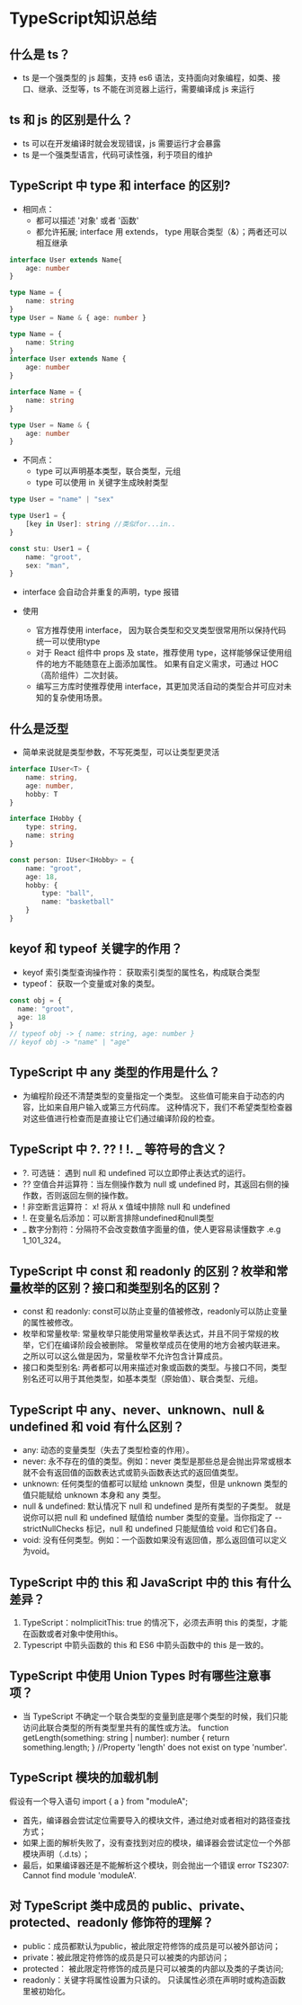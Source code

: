 # TypeScript知识总结

## 什么是 ts？
- ts 是一个强类型的 js 超集，支持 es6 语法，支持面向对象编程，如类、接口、继承、泛型等，ts 不能在浏览器上运行，需要编译成 js 来运行
## ts 和 js 的区别是什么？
- ts 可以在开发编译时就会发现错误，js 需要运行才会暴露
- ts 是一个强类型语言，代码可读性强，利于项目的维护

## TypeScript 中 type 和 interface 的区别?
- 相同点：
  -  都可以描述 '对象' 或者 '函数'
  -  都允许拓展; interface 用 extends， type 用联合类型（&）；两者还可以相互继承

```ts
interface User extends Name{
    age: number
}

type Name = {
    name: string
}
type User = Name & { age: number }

type Name = {
    name: String
}
interface User extends Name {
    age: number
}

interface Name = {
    name: string
}

type User = Name & {
    age: number
}
```

- 不同点：
  -  type 可以声明基本类型，联合类型，元组
  -  type 可以使用 in 关键字生成映射类型
```ts
type User = "name" | "sex"

type User1 = {
    [key in User]: string //类似for...in..
}

const stu: User1 = {
    name: "groot",
    sex: "man",
}
```
  -  interface 会自动合并重复的声明，type 报错

- 使用
  - 官方推荐使用 interface， 因为联合类型和交叉类型很常用所以保持代码统一可以使用type
  - 对于 React 组件中 props 及 state，推荐使用 type，这样能够保证使用组件的地方不能随意在上面添加属性。 如果有自定义需求，可通过 HOC（高阶组件）二次封装。 
  - 编写三方库时使推荐使用 interface，其更加灵活自动的类型合并可应对未知的复杂使用场景。

## 什么是泛型

- 简单来说就是类型参数，不写死类型，可以让类型更灵活

```ts
interface IUser<T> {
    name: string,
    age: number,
    hobby: T
}

interface IHobby {
    type: string,
    name: string
}

const person: IUser<IHobby> = {
    name: "groot",
    age: 18,
    hobby: {
        type: "ball",
        name: "basketball"
    }
}

```
## keyof 和 typeof 关键字的作用？
- keyof 索引类型查询操作符： 获取索引类型的属性名，构成联合类型
- typeof： 获取一个变量或对象的类型。

```ts
const obj = { 
  name: "groot",
  age: 18
}
// typeof obj -> { name: string, age: number }
// keyof obj -> "name" | "age"
```

## TypeScript 中 any 类型的作用是什么？
- 为编程阶段还不清楚类型的变量指定一个类型。 这些值可能来自于动态的内容，比如来自用户输入或第三方代码库。 这种情况下，我们不希望类型检查器对这些值进行检查而是直接让它们通过编译阶段的检查。

## TypeScript 中 ?.   ??   !   !.   _ 等符号的含义？
- ?. 可选链： 遇到 null 和 undefined 可以立即停止表达式的运行。
- ?? 空值合并运算符：当左侧操作数为 null 或 undefined 时，其返回右侧的操作数，否则返回左侧的操作数。
- ! 非空断言运算符： x! 将从 x 值域中排除 null 和 undefined
- !.  在变量名后添加：可以断言排除undefined和null类型
- _ 数字分割符：分隔符不会改变数值字面量的值，使人更容易读懂数字 .e.g 1_101_324。
## TypeScript 中 const 和 readonly 的区别？枚举和常量枚举的区别？接口和类型别名的区别？
- const 和 readonly: const可以防止变量的值被修改，readonly可以防止变量的属性被修改。
- 枚举和常量枚举: 常量枚举只能使用常量枚举表达式，并且不同于常规的枚举，它们在编译阶段会被删除。 常量枚举成员在使用的地方会被内联进来。 之所以可以这么做是因为，常量枚举不允许包含计算成员。
- 接口和类型别名: 两者都可以用来描述对象或函数的类型。与接口不同，类型别名还可以用于其他类型，如基本类型（原始值）、联合类型、元组。



## TypeScript 中 any、never、unknown、null & undefined 和 void 有什么区别？
- any: 动态的变量类型（失去了类型检查的作用）。
- never: 永不存在的值的类型。例如：never 类型是那些总是会抛出异常或根本就不会有返回值的函数表达式或箭头函数表达式的返回值类型。
- unknown: 任何类型的值都可以赋给 unknown 类型，但是 unknown 类型的值只能赋给 unknown 本身和 any 类型。
- null & undefined: 默认情况下 null 和 undefined 是所有类型的子类型。 就是说你可以把 null 和 undefined 赋值给 number 类型的变量。当你指定了 --strictNullChecks 标记，null 和 undefined 只能赋值给 void 和它们各自。
- void: 没有任何类型。例如：一个函数如果没有返回值，那么返回值可以定义为void。
## TypeScript 中的 this 和 JavaScript 中的 this 有什么差异？
1. TypeScript：noImplicitThis: true 的情况下，必须去声明 this 的类型，才能在函数或者对象中使用this。
2. Typescript 中箭头函数的 this 和 ES6 中箭头函数中的 this 是一致的。
## TypeScript 中使用 Union Types 时有哪些注意事项？
- 当 TypeScript 不确定一个联合类型的变量到底是哪个类型的时候，我们只能访问此联合类型的所有类型里共有的属性或方法。
function getLength(something: string | number): number {
   return something.length;
}
//Property 'length' does not exist on type 'number'.


##  TypeScript 模块的加载机制
 假设有一个导入语句 import { a } from "moduleA";
- 首先，编译器会尝试定位需要导入的模块文件，通过绝对或者相对的路径查找方式；
- 如果上面的解析失败了，没有查找到对应的模块，编译器会尝试定位一个外部模块声明（.d.ts）；
- 最后，如果编译器还是不能解析这个模块，则会抛出一个错误 error TS2307: Cannot find module 'moduleA'.
## 对 TypeScript 类中成员的 public、private、protected、readonly 修饰符的理解？
- public：成员都默认为public，被此限定符修饰的成员是可以被外部访问；
- private：被此限定符修饰的成员是只可以被类的内部访问；
- protected： 被此限定符修饰的成员是只可以被类的内部以及类的子类访问;
- readonly：关键字将属性设置为只读的。 只读属性必须在声明时或构造函数里被初始化。
